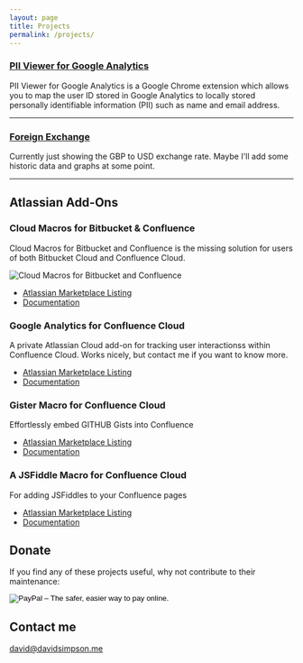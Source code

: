 ```yaml
---
layout: page
title: Projects
permalink: /projects/
---
```



### [PII Viewer for Google Analytics](/pii-viewer-for-google-analytics/) 
PII Viewer for Google Analytics is a Google Chrome extension which allows you to map the user ID stored in Google Analytics to locally stored personally identifiable information (PII) such as name and email address.

***

### [Foreign Exchange](/fx/) 
Currently just showing the GBP to USD exchange rate. Maybe I'll add some historic data and graphs at some point.


***

## Atlassian Add-Ons

### Cloud Macros for Bitbucket & Confluence

Cloud Macros for Bitbucket and Confluence is the missing solution for users of both Bitbucket Cloud and Confluence Cloud.

![Cloud Macros for Bitbucket and Confluence](https://dvdsmpsn.atlassian.net/wiki/download/attachments/11567116/4-macros.png?version=1&modificationDate=1445942143501&cacheVersion=1&api=v2&effects=border-simple,blur-border)

- [Atlassian Marketplace Listing](https://marketplace.atlassian.com/plugins/me.davidsimpson.confluence.addon.bitbucket-issues/cloud/overview)
- [Documentation](https://dvdsmpsn.atlassian.net/wiki/spaces/bitbucket)
   
### Google Analytics for Confluence Cloud

A private Atlassian Cloud add-on for tracking user interactionss within Confluence Cloud. Works nicely, but contact me if you want to know more.

- [Atlassian Marketplace Listing](https://marketplace.atlassian.com/plugins/me.davidsimpson.confluence.addon.google-analytics-for-confluence/cloud/overview)
- [Documentation](https://dvdsmpsn.atlassian.net/wiki/display/analytics/Documentation)

### Gister Macro for Confluence Cloud

Effortlessly embed GITHUB Gists into Confluence

- [Atlassian Marketplace Listing](https://marketplace.atlassian.com/plugins/me.davidsimpson.confluence.addon.gister/cloud/overview)
- [Documentation](https://dvdsmpsn.atlassian.net/wiki/spaces/gister)

### A JSFiddle Macro for Confluence Cloud

For adding JSFiddles to your Confluence pages

- [Atlassian Marketplace Listing](https://marketplace.atlassian.com/plugins/me.davidsimpson.confluence.addon.jsfiddle/server/overview)
- [Documentation](#TODO)

## Donate

If you find any of these projects useful, why not contribute to their maintenance:


<form action="https://www.paypal.com/cgi-bin/webscr" method="post" target="_top">
   <input type="hidden" name="cmd" value="_s-xclick">
   <input type="hidden" name="hosted_button_id" value="47SSZXRKTN6FJ">
   <input type="image" src="https://www.paypalobjects.com/en_GB/i/btn/btn_donate_SM.gif" border="0" name="submit" alt="PayPal – The safer, easier way to pay online."><img alt="" border="0" src="https://www.paypalobjects.com/en_GB/i/scr/pixel.gif" width="1" height="1">
</form>

## Contact me

[david@davidsimpson.me](mailto:david+project+page@davidsimpson.me)
